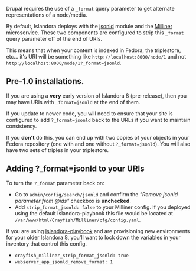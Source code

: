 Drupal requires the use of a `_format` query parameter to get alternate representations of a node/media.

By default, Islandora deploys with the [jsonld](https://github.com/Islandora/jsonld) module and the [Milliner](https://github.com/Islandora/Crayfish/tree/master/Milliner) microservice. These two components are configured to strip this `_format` query parameter off of the end of URIs.

This means that when your content is indexed in Fedora, the triplestore, etc... it's URI will
be something like `http://localhost:8000/node/1` and not `http://localhost:8000/node/1?_format=jsonld`.

## Pre-1.0 installations.

If you are using a __very__ early version of Islandora 8 (pre-release), then you may have URIs with `_format=jsonld` at the end of them.

If you update to newer code, you will need to ensure that your site is configured to add `?_format=jsonld`
back to the URLs if you want to maintain consistency.

If you **don't** do this, you can end up with two copies of your objects in your Fedora repository (one with and one without `?_format=jsonld`). You will also have two sets of triples in your triplestore.

## Adding ?_format=jsonld to your URIs

To turn the `?_format` parameter back on:

- Go to `admin/config/search/jsonld` and confirm the *"Remove jsonld parameter from @ids"* checkbox is **unchecked**.
- Add `strip_format_jsonld: false` to your Milliner config. If you deployed using the default Islandora-playbook this file would be located at `/var/www/html/Crayfish/Milliner/cfg/config.yaml`.

If you are using [Islandora-playbook](https://github.com/Islandora-Devops/Islandora-playbook) and are provisioning new environments for your older Islandora 8, you'll want to lock down the variables in your inventory that control this config.

- `crayfish_milliner_strip_format_jsonld: true`
- `webserver_app_jsonld_remove_format: 1`

